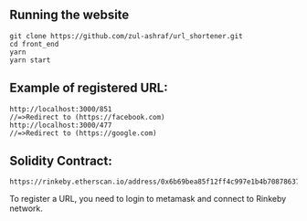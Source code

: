 ## Running the website

```
git clone https://github.com/zul-ashraf/url_shortener.git
cd front_end
yarn
yarn start
```

## Example of registered URL:

```
http://localhost:3000/851 
//=>Redirect to (https://facebook.com)
http://localhost:3000/477 
//=>Redirect to (https://google.com)
```
## Solidity Contract:
```
https://rinkeby.etherscan.io/address/0x6b69bea85f12ff4c997e1b4b70878637cd35a322
```

To register a URL, you need to login to metamask and connect to Rinkeby network.
